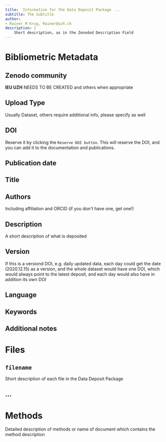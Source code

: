 ```yaml
---
title:  Information for the Data Deposit Package ...
subtitle: The Subtitle
author:
- Rainer M Krug, Rainer@uzh.ch
description: |
    Short description, as in the Zenodod Description Field
---
```


# Bibliometric Metadata

## Zenodo community
**IEU UZH** NEEDS TO BE CREATED
 and others when appropriate

## Upload Type
Usually Dataset, others require additional info, please specify as well

## DOI
Reserve it by clicking the `Reserve DOI button`. This will reserve the DOI, and you can add it to the documentation and publications.

## Publication date

## Title

## Authors
Including affiliation and ORCID (if you don't have one, get one!)

## Description
 A short description of what is deposited

## Version
If this is a versiond DOI, e.g. daily updated data, each day could get the date (2020.12.15) as a version, and the whole dataset would have one DOI, which would always point to the latest deposit, and each day would also have in addition its own DOI

## Language

## Keywords

## Additional notes

# Files

## `filename`
Short description of each file in the Data Deposit Package

## ...

# Methods

Detailed description of methods or name of document which contains the method description

